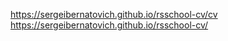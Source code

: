https://sergeibernatovich.github.io/rsschool-cv/cv
https://sergeibernatovich.github.io/rsschool-cv/
